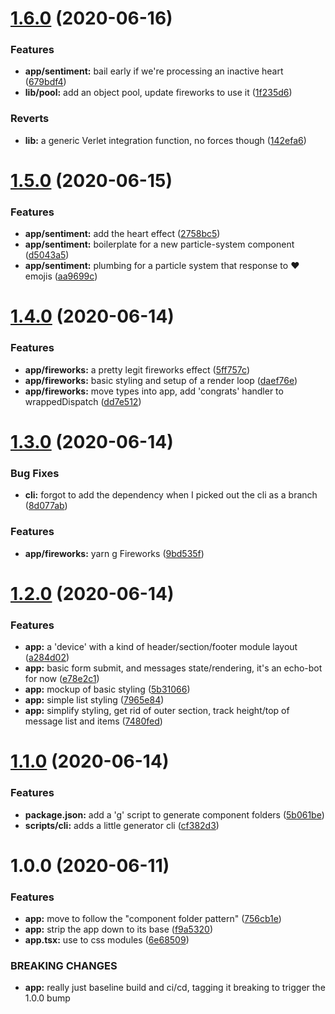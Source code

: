 # [1.6.0](https://github.com/mysterycommand/maslows-particle-system/compare/v1.5.0...v1.6.0) (2020-06-16)


### Features

* **app/sentiment:** bail early if we're processing an inactive heart ([679bdf4](https://github.com/mysterycommand/maslows-particle-system/commit/679bdf417b909c48f45786f0a902000aff1ebb5c))
* **lib/pool:** add an object pool, update fireworks to use it ([1f235d6](https://github.com/mysterycommand/maslows-particle-system/commit/1f235d69249185aebb1531a9fc8857f58c1e6668))


### Reverts

* **lib:** a generic Verlet integration function, no forces though ([142efa6](https://github.com/mysterycommand/maslows-particle-system/commit/142efa62841fa1e97b943f73c9e8e936011e3d20))

# [1.5.0](https://github.com/mysterycommand/maslows-particle-system/compare/v1.4.0...v1.5.0) (2020-06-15)


### Features

* **app/sentiment:** add the heart effect ([2758bc5](https://github.com/mysterycommand/maslows-particle-system/commit/2758bc5be6cc46067530154ac79d4d04f7f56977))
* **app/sentiment:** boilerplate for a new particle-system component ([d5043a5](https://github.com/mysterycommand/maslows-particle-system/commit/d5043a5bdb733f1fa22e6669d38f1d1eb253d7e3))
* **app/sentiment:** plumbing for a particle system that response to ❤️ emojis ([aa9699c](https://github.com/mysterycommand/maslows-particle-system/commit/aa9699c276820ba741e51de838a5fb965c6b5dd8))

# [1.4.0](https://github.com/mysterycommand/maslows-particle-system/compare/v1.3.0...v1.4.0) (2020-06-14)


### Features

* **app/fireworks:** a pretty legit fireworks effect ([5ff757c](https://github.com/mysterycommand/maslows-particle-system/commit/5ff757cee477b50af382382d577581696f281291))
* **app/fireworks:** basic styling and setup of a render loop ([daef76e](https://github.com/mysterycommand/maslows-particle-system/commit/daef76eea33b49c00fd2efdf7f77d202ef99287c))
* **app/fireworks:** move types into app, add 'congrats' handler to wrappedDispatch ([dd7e512](https://github.com/mysterycommand/maslows-particle-system/commit/dd7e512a076db8db4d71421bd33078031b433f4f))

# [1.3.0](https://github.com/mysterycommand/maslows-particle-system/compare/v1.2.0...v1.3.0) (2020-06-14)


### Bug Fixes

* **cli:** forgot to add the dependency when I picked out the cli as a branch ([8d077ab](https://github.com/mysterycommand/maslows-particle-system/commit/8d077ab54f09b23aee92cead3c3985c01425d24d))


### Features

* **app/fireworks:** yarn g Fireworks ([9bd535f](https://github.com/mysterycommand/maslows-particle-system/commit/9bd535f9f5fa57d86caca89a314426f186300fc0))

# [1.2.0](https://github.com/mysterycommand/maslows-particle-system/compare/v1.1.0...v1.2.0) (2020-06-14)


### Features

* **app:** a 'device' with a kind of header/section/footer module layout ([a284d02](https://github.com/mysterycommand/maslows-particle-system/commit/a284d02a2d3c2561d6d748cc7277096dc6dbcacb))
* **app:** basic form submit, and messages state/rendering, it's an echo-bot for now ([e78e2c1](https://github.com/mysterycommand/maslows-particle-system/commit/e78e2c1d62d1ac41110e54f83cb7d110f8a8c5fe))
* **app:** mockup of basic styling ([5b31066](https://github.com/mysterycommand/maslows-particle-system/commit/5b310667d2703cb6be50b174a583ee0a89f7ef45))
* **app:** simple list styling ([7965e84](https://github.com/mysterycommand/maslows-particle-system/commit/7965e84ac3f9c04f94cf7e1ad8706c132e2a27be))
* **app:** simplify styling, get rid of outer section, track height/top of message list and items ([7480fed](https://github.com/mysterycommand/maslows-particle-system/commit/7480fede3ec0a3b61aac7fd45b2745faac3d8884))

# [1.1.0](https://github.com/mysterycommand/maslows-particle-system/compare/v1.0.0...v1.1.0) (2020-06-14)


### Features

* **package.json:** add a 'g' script to generate component folders ([5b061be](https://github.com/mysterycommand/maslows-particle-system/commit/5b061be6d025a2157a6c4909c628324bdce8138c))
* **scripts/cli:** adds a little generator cli ([cf382d3](https://github.com/mysterycommand/maslows-particle-system/commit/cf382d3813cd7422d46614310fd8ad483610f858))

# 1.0.0 (2020-06-11)


### Features

* **app:** move to follow the "component folder pattern" ([756cb1e](https://github.com/mysterycommand/maslows-particle-system/commit/756cb1e7906eca85ad9ab2aaeb18eef4068731e9))
* **app:** strip the app down to its base ([f9a5320](https://github.com/mysterycommand/maslows-particle-system/commit/f9a5320d9b91d0ec619405dcc84e7ae391007f59))
* **app.tsx:** use to css modules ([6e68509](https://github.com/mysterycommand/maslows-particle-system/commit/6e68509653d54ae7516067dcce8d2abac1cde0c2))


### BREAKING CHANGES

* **app:** really just baseline build and ci/cd, tagging it breaking to trigger the 1.0.0 bump

